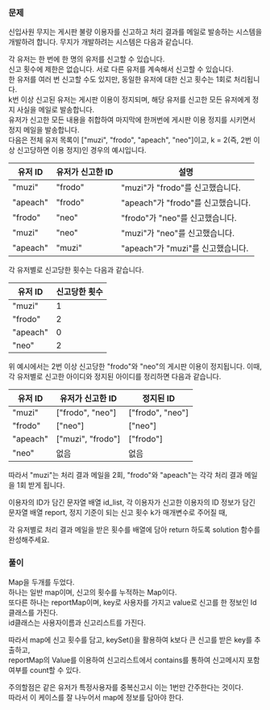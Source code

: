 ### 문제

신입사원 무지는 게시판 불량 이용자를 신고하고 처리 결과를 메일로 발송하는 시스템을 개발하려 합니다. 무지가 개발하려는 시스템은 다음과 같습니다.   

각 유저는 한 번에 한 명의 유저를 신고할 수 있습니다.   
신고 횟수에 제한은 없습니다. 서로 다른 유저를 계속해서 신고할 수 있습니다.   
한 유저를 여러 번 신고할 수도 있지만, 동일한 유저에 대한 신고 횟수는 1회로 처리됩니다.    
k번 이상 신고된 유저는 게시판 이용이 정지되며, 해당 유저를 신고한 모든 유저에게 정지 사실을 메일로 발송합니다.   
유저가 신고한 모든 내용을 취합하여 마지막에 한꺼번에 게시판 이용 정지를 시키면서 정지 메일을 발송합니다.   
다음은 전체 유저 목록이 ["muzi", "frodo", "apeach", "neo"]이고, k = 2(즉, 2번 이상 신고당하면 이용 정지)인 경우의 예시입니다.   

|유저 ID|유저가 신고한 ID|설명|
|-|-|-|
|"muzi"	|"frodo"	|"muzi"가 "frodo"를 신고했습니다.|
|"apeach"	|"frodo"	|"apeach"가 "frodo"를 신고했습니다.|
|"frodo"	|"neo"	|"frodo"가 "neo"를 신고했습니다.|
|"muzi"	|"neo"	|"muzi"가 "neo"를 신고했습니다.|
|"apeach"	|"muzi"	|"apeach"가 "muzi"를 신고했습니다.|

각 유저별로 신고당한 횟수는 다음과 같습니다.   

|유저 ID	|신고당한 횟수|
|-|-|
|"muzi"	|1|
|"frodo"	|2|
|"apeach"	|0|
|"neo"	|2|

위 예시에서는 2번 이상 신고당한 "frodo"와 "neo"의 게시판 이용이 정지됩니다. 이때, 각 유저별로 신고한 아이디와 정지된 아이디를 정리하면 다음과 같습니다.   

|유저 ID	|유저가 신고한 ID	|정지된 ID|
|-|-|-|
|"muzi"	|["frodo", "neo"]	|["frodo", "neo"]|
|"frodo"	|["neo"]	|["neo"]|
|"apeach"	|["muzi", "frodo"]	|["frodo"]|
|"neo"	|없음	|없음|

따라서 "muzi"는 처리 결과 메일을 2회, "frodo"와 "apeach"는 각각 처리 결과 메일을 1회 받게 됩니다.   

이용자의 ID가 담긴 문자열 배열 id_list, 각 이용자가 신고한 이용자의 ID 정보가 담긴 문자열 배열 report, 정지 기준이 되는 신고 횟수 k가 매개변수로 주어질 때,    

각 유저별로 처리 결과 메일을 받은 횟수를 배열에 담아 return 하도록 solution 함수를 완성해주세요.   






### 풀이

Map을 두개를 두었다.   
하나는 일반 map이며, 신고의 횟수를 누적하는 Map이다.   
또다른 하나는 reportMap이며, key로 사용자를 가지고 value로 신고를 한 정보인 Id클래스를 가진다.   
id클래스는 사용자이름과 신고리스트를 가진다.   

따라서 map에 신고 횟수를 담고, keySet()을 활용하여 k보다 큰 신고를 받은 key를 추출하고,   
reportMap의 Value를 이용하여 신고리스트에서 contains를 통하여 신고메시지 포함여부를 count할 수 있다.   

주의할점은 같은 유저가 특정사용자를 중복신고시 이는 1번만 간주한다는 것이다.   
따라서 이 케이스를 잘 나누어서 map에 정보를 담아야 한다.







